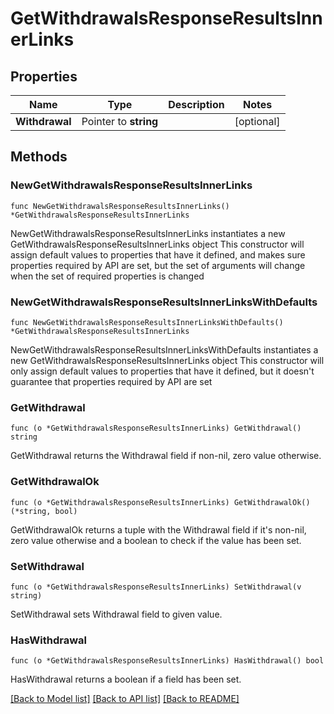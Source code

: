 # GetWithdrawalsResponseResultsInnerLinks

## Properties

Name | Type | Description | Notes
------------ | ------------- | ------------- | -------------
**Withdrawal** | Pointer to **string** |  | [optional] 

## Methods

### NewGetWithdrawalsResponseResultsInnerLinks

`func NewGetWithdrawalsResponseResultsInnerLinks() *GetWithdrawalsResponseResultsInnerLinks`

NewGetWithdrawalsResponseResultsInnerLinks instantiates a new GetWithdrawalsResponseResultsInnerLinks object
This constructor will assign default values to properties that have it defined,
and makes sure properties required by API are set, but the set of arguments
will change when the set of required properties is changed

### NewGetWithdrawalsResponseResultsInnerLinksWithDefaults

`func NewGetWithdrawalsResponseResultsInnerLinksWithDefaults() *GetWithdrawalsResponseResultsInnerLinks`

NewGetWithdrawalsResponseResultsInnerLinksWithDefaults instantiates a new GetWithdrawalsResponseResultsInnerLinks object
This constructor will only assign default values to properties that have it defined,
but it doesn't guarantee that properties required by API are set

### GetWithdrawal

`func (o *GetWithdrawalsResponseResultsInnerLinks) GetWithdrawal() string`

GetWithdrawal returns the Withdrawal field if non-nil, zero value otherwise.

### GetWithdrawalOk

`func (o *GetWithdrawalsResponseResultsInnerLinks) GetWithdrawalOk() (*string, bool)`

GetWithdrawalOk returns a tuple with the Withdrawal field if it's non-nil, zero value otherwise
and a boolean to check if the value has been set.

### SetWithdrawal

`func (o *GetWithdrawalsResponseResultsInnerLinks) SetWithdrawal(v string)`

SetWithdrawal sets Withdrawal field to given value.

### HasWithdrawal

`func (o *GetWithdrawalsResponseResultsInnerLinks) HasWithdrawal() bool`

HasWithdrawal returns a boolean if a field has been set.


[[Back to Model list]](../README.md#documentation-for-models) [[Back to API list]](../README.md#documentation-for-api-endpoints) [[Back to README]](../README.md)



